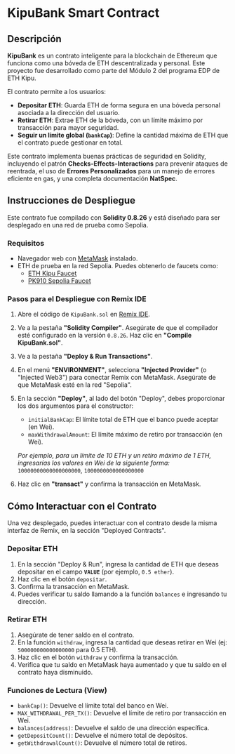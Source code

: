# KipuBank Smart Contract

## Descripción

**KipuBank** es un contrato inteligente para la blockchain de Ethereum que funciona como una bóveda de ETH descentralizada y personal. Este proyecto fue desarrollado como parte del Módulo 2 del programa EDP de ETH Kipu.

El contrato permite a los usuarios:

-   **Depositar ETH**: Guarda ETH de forma segura en una bóveda personal asociada a la dirección del usuario.
-   **Retirar ETH**: Extrae ETH de la bóveda, con un límite máximo por transacción para mayor seguridad.
-   **Seguir un límite global (`bankCap`)**: Define la cantidad máxima de ETH que el contrato puede gestionar en total.

Este contrato implementa buenas prácticas de seguridad en Solidity, incluyendo el patrón **Checks-Effects-Interactions** para prevenir ataques de reentrada, el uso de **Errores Personalizados** para un manejo de errores eficiente en gas, y una completa documentación **NatSpec**.

## Instrucciones de Despliegue

Este contrato fue compilado con **Solidity 0.8.26** y está diseñado para ser desplegado en una red de prueba como Sepolia.

### Requisitos

-   Navegador web con [MetaMask](https://metamask.io/) instalado.
-   ETH de prueba en la red Sepolia. Puedes obtenerlo de faucets como:
    -   [ETH Kipu Faucet](https://faucet.ethkipu.org/)
    -   [PK910 Sepolia Faucet](https://sepolia-faucet.pk910.de/)

### Pasos para el Despliegue con Remix IDE

1.  Abre el código de `KipuBank.sol` en [Remix IDE](https://remix.ethereum.org/).
2.  Ve a la pestaña **"Solidity Compiler"**. Asegúrate de que el compilador esté configurado en la versión `0.8.26`. Haz clic en **"Compile KipuBank.sol"**.
3.  Ve a la pestaña **"Deploy & Run Transactions"**.
4.  En el menú **"ENVIRONMENT"**, selecciona **"Injected Provider"** (o "Injected Web3") para conectar Remix con MetaMask. Asegúrate de que MetaMask esté en la red "Sepolia".
5.  En la sección **"Deploy"**, al lado del botón "Deploy", debes proporcionar los dos argumentos para el constructor:
    -   `initialBankCap`: El límite total de ETH que el banco puede aceptar (en Wei).
    -   `maxWithdrawalAmount`: El límite máximo de retiro por transacción (en Wei).

    *Por ejemplo, para un límite de 10 ETH y un retiro máximo de 1 ETH, ingresarías los valores en Wei de la siguiente forma:*
    `10000000000000000000`, `1000000000000000000`

6.  Haz clic en **"transact"** y confirma la transacción en MetaMask.

## Cómo Interactuar con el Contrato

Una vez desplegado, puedes interactuar con el contrato desde la misma interfaz de Remix, en la sección "Deployed Contracts".

### Depositar ETH

1.  En la sección "Deploy & Run", ingresa la cantidad de ETH que deseas depositar en el campo **`VALUE`** (por ejemplo, `0.5 ether`).
2.  Haz clic en el botón `depositar`.
3.  Confirma la transacción en MetaMask.
4.  Puedes verificar tu saldo llamando a la función `balances` e ingresando tu dirección.

### Retirar ETH

1.  Asegúrate de tener saldo en el contrato.
2.  En la función `withdraw`, ingresa la cantidad que deseas retirar en Wei (ej: `500000000000000000` para 0.5 ETH).
3.  Haz clic en el botón `withdraw` y confirma la transacción.
4.  Verifica que tu saldo en MetaMask haya aumentado y que tu saldo en el contrato haya disminuido.

### Funciones de Lectura (View)

-   `bankCap()`: Devuelve el límite total del banco en Wei.
-   `MAX_WITHDRAWAL_PER_TX()`: Devuelve el límite de retiro por transacción en Wei.
-   `balances(address)`: Devuelve el saldo de una dirección específica.
-   `getDepositCount()`: Devuelve el número total de depósitos.
-   `getWithdrawalCount()`: Devuelve el número total de retiros.
